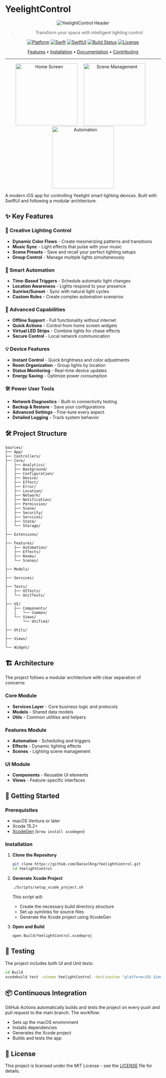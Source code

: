 # YeelightControl

<div align="center">

![YeelightControl Header](Resources/header.png)

> Transform your space with intelligent lighting control

[![Platform](https://img.shields.io/badge/Platform-iOS%2015.0+-blue.svg)](https://developer.apple.com/ios/)
[![Swift](https://img.shields.io/badge/Swift-5.5+-orange.svg)](https://swift.org)
[![SwiftUI](https://img.shields.io/badge/Framework-SwiftUI-purple.svg)](https://developer.apple.com/xcode/swiftui/)
[![Build Status](https://github.com/DanielKng/YeelightControl/actions/workflows/ios.yml/badge.svg)](https://github.com/DanielKng/YeelightControl/actions)
[![License](https://img.shields.io/badge/License-MIT-lightgrey.svg)](LICENSE)

[Features](#-key-features) • [Installation](#-getting-started) • [Documentation](docs/API.md) • [Contributing](CONTRIBUTING.md)

---

<p align="center">
  <img src="Resources/Screenshots/home.png" width="200" alt="Home Screen"/>
  &nbsp;&nbsp;&nbsp;
  <img src="Resources/Screenshots/scenes.png" width="200" alt="Scene Management"/>
  &nbsp;&nbsp;&nbsp;
  <img src="Resources/Screenshots/automation.png" width="200" alt="Automation"/>
</p>

</div>

A modern iOS app for controlling Yeelight smart lighting devices. Built with SwiftUI and following a modular architecture.

## ✨ Key Features

### 🎨 Creative Lighting Control
- **Dynamic Color Flows** - Create mesmerizing patterns and transitions
- **Music Sync** - Light effects that pulse with your music
- **Scene Presets** - Save and recall your perfect lighting setups
- **Group Control** - Manage multiple lights simultaneously

### 🤖 Smart Automation
- **Time-Based Triggers** - Schedule automatic light changes
- **Location Awareness** - Lights respond to your presence
- **Sunrise/Sunset** - Sync with natural light cycles
- **Custom Rules** - Create complex automation scenarios

### 🔌 Advanced Capabilities
- **Offline Support** - Full functionality without internet
- **Quick Actions** - Control from home screen widgets
- **Virtual LED Strips** - Combine lights for chase effects
- **Secure Control** - Local network communication

### 💡 Device Features
- **Instant Control** - Quick brightness and color adjustments
- **Room Organization** - Group lights by location
- **Status Monitoring** - Real-time device updates
- **Energy Saving** - Optimize power consumption

### 🛠 Power User Tools
- **Network Diagnostics** - Built-in connectivity testing
- **Backup & Restore** - Save your configurations
- **Advanced Settings** - Fine-tune every aspect
- **Detailed Logging** - Track system behavior

## 🛠 Project Structure

```
Sources/
├── App/
├── Controllers/
├── Core/
│   ├── Analytics/
│   ├── Background/
│   ├── Configuration/
│   ├── Device/
│   ├── Effect/
│   ├── Error/
│   ├── Location/
│   ├── Network/
│   ├── Notification/
│   ├── Permission/
│   ├── Scene/
│   ├── Security/
│   ├── Services/
│   ├── State/
│   └── Storage/
│
├── Extensions/
│
├── Features/
│   ├── Automation/
│   ├── Effects/
│   ├── Rooms/
│   └── Scenes/
│
├── Models/
│
├── Services/
│
├── Tests/
│   ├── UITests/
│   └── UnitTests/
│
├── UI/
│   ├── Components/
│   │   └── Common/
│   └── Views/
│       └── Unified/
│
├── Utils/
│
├── Views/
│
└── Widget/
```

## 🏗 Architecture

The project follows a modular architecture with clear separation of concerns:

### Core Module
- **Services Layer** - Core business logic and protocols
- **Models** - Shared data models
- **Utils** - Common utilities and helpers

### Features Module
- **Automation** - Scheduling and triggers
- **Effects** - Dynamic lighting effects
- **Scenes** - Lighting scene management

### UI Module
- **Components** - Reusable UI elements
- **Views** - Feature-specific interfaces

## 🚀 Getting Started

### Prerequisites

- macOS Ventura or later
- Xcode 15.2+
- [XcodeGen](https://github.com/yonaskolb/XcodeGen) (`brew install xcodegen`)

### Installation

1. **Clone the Repository**
   ```bash
   git clone https://github.com/DanielKng/YeelightControl.git
   cd YeelightControl
   ```

2. **Generate Xcode Project**
   ```bash
   ./Scripts/setup_xcode_project.sh
   ```
   This script will:
   - Create the necessary build directory structure
   - Set up symlinks for source files
   - Generate the Xcode project using XcodeGen

3. **Open and Build**
   ```bash
   open Build/YeelightControl.xcodeproj
   ```

## 🧪 Testing

The project includes both UI and Unit tests:

```bash
cd Build
xcodebuild test -scheme YeelightControl -destination "platform=iOS Simulator,name=iPhone 16 Pro Max"
```

## 📦 Continuous Integration

GitHub Actions automatically builds and tests the project on every push and pull request to the main branch. The workflow:
- Sets up the macOS environment
- Installs dependencies
- Generates the Xcode project
- Builds and tests the app

## 📄 License

This project is licensed under the MIT License - see the [LICENSE](LICENSE) file for details.